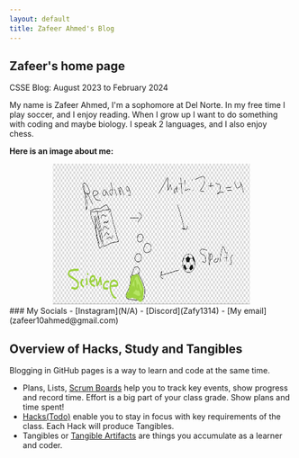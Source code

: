 ```yaml
---
layout: default
title: Zafeer Ahmed's Blog
---
```


## Zafeer's home page
CSSE Blog: August 2023 to February 2024

My name is Zafeer Ahmed, I'm a sophomore at Del Norte. In my free time I play soccer, and I enjoy reading. When I grow up I want to do something with coding and maybe biology. I speak 2 languages, and I also enjoy chess.

**Here is an image about me:**

<div style="text-align: center;">
    <img src="images/About-Me.png" width="350" height="250">
</div>
### My Socials
- [Instagram](N/A)
- [Discord](Zafy1314)
- [My email](zafeer10ahmed@gmail.com)


## Overview of Hacks, Study and Tangibles
Blogging in GitHub pages is a way to learn and code at the same time. 

- Plans, Lists, [Scrum Boards](https://clickup.com/blog/scrum-board/) help you to track key events, show progress and record time.  Effort is a big part of your class grade.  Show plans and time spent!
- [Hacks(Todo)](https://levelup.gitconnected.com/six-ultimate-daily-hacks-for-every-programmer-60f5f10feae) enable you to stay in focus with key requirements of the class.  Each Hack will produce Tangibles.
- Tangibles or [Tangible Artifacts](https://en.wikipedia.org/wiki/Artifact_(software_development)) are things you accumulate as a learner and coder. 
